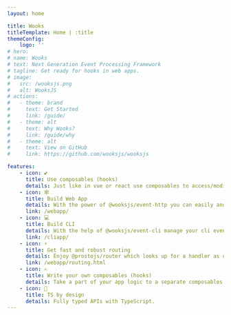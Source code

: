```yaml
---
layout: home

title: Wooks
titleTemplate: Home | :title
themeConfig:
    logo: ''
# hero:
# name: Wooks
# text: Next Generation Event Processing Framework
# tagline: Get ready for hooks in web apps.
# image:
#   src: /wooksjs.png
#   alt: WooksJS
# actions:
#   - theme: brand
#     text: Get Started
#     link: /guide/
#   - theme: alt
#     text: Why Wooks?
#     link: /guide/why
#   - theme: alt
#     text: View on GitHub
#     link: https://github.com/wooksjs/wooksjs

features:
    - icon: 💕
      title: Use composables (hooks)
      details: Just like in vue or react use composables to access/modify event state.
    - icon: 🕸
      title: Build Web App
      details: With the power of @wooksjs/event-http you can easily and quickly build a web app.
      link: /webapp/
    - icon: 💻
      title: Build CLI
      details: With the help of @wooksjs/event-cli manage your cli events.
      link: /cliapp/
    - icon: ⚡
      title: Get fast and robust routing
      details: Enjoy @prostojs/router which looks up for a handler as quick as possible and properly handles %-encoding.
      link: /webapp/routing.html
    - icon: ✍
      title: Write your own composables (hooks)
      details: Take a part of your app logic to a separate composables for easy reuse.
    - icon: 🔑
      title: TS by design
      details: Fully typed APIs with TypeScript.
---
```

